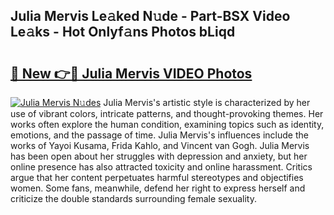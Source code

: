 ## Julia Mervis Le𝚊ked N𝚞de - Part-BSX Video Le𝚊ks - Hot Onlyf𝚊ns Photos bLiqd

# <h2><a href="http://ab65874.deff.icu/?id=Julia+Mervis">🔗 New 👉🔴 Julia Mervis VIDEO Photos</a></h2>

[![Julia Mervis N𝚞des](https://i.imgur.com/rIISA9y.gif)](http://ab65874.deff.icu/?id=Julia+Mervis)
Julia Mervis's artistic style is characterized by her use of vibrant colors, intricate patterns, and thought-provoking themes. Her works often explore the human condition, examining topics such as identity, emotions, and the passage of time. Julia Mervis's influences include the works of Yayoi Kusama, Frida Kahlo, and Vincent van Gogh. Julia Mervis has been open about her struggles with depression and anxiety, but her online presence has also attracted toxicity and online harassment. Critics argue that her content perpetuates harmful stereotypes and objectifies women. Some fans, meanwhile, defend her right to express herself and criticize the double standards surrounding female sexuality.
